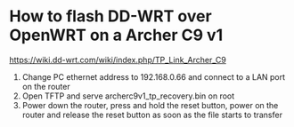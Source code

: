 # How to flash DD-WRT over OpenWRT on a Archer C9 v1


https://wiki.dd-wrt.com/wiki/index.php/TP_Link_Archer_C9

1. Change PC ethernet address to 192.168.0.66 and connect to a LAN port on the router
2. Open TFTP and serve archerc9v1_tp_recovery.bin on root
3. Power down the router, press and hold the reset button, power on the router and release the reset button as soon as the file starts to transfer